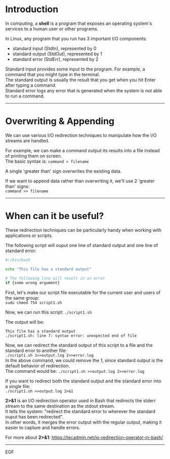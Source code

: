 # Introduction

In computing, a **shell** is a program that exposes an operating system's services to a human user or other programs.

In Linux, any program that you run has 3 important I/O components:
- standard input (StdIn), represented by 0
- standard output (StdOut), represented by 1
- standard error (StdErr), represented by 2

Standard input provides some input to the program. For example, a command that you might type in the terminal.  
The standard output is usually the result that you get when you hit Enter after typing a command.  
Standard error logs any error that is generated when the system is not able to run a command.  

---

# Overwriting & Appending

We can use various I/O redirection techniques to manipulate how the I/O streams are handled.  

For example, we can make a command output its results into a file instead of printing them on screen.  
The basic syntax is: `command > filename`  

A single 'greater than' sign overwrites the existing data.  

If we want to append data rather than overwriting it, we'll use 2 'greater than' signs:  
`command >> filename`  

---

# When can it be useful?

These redirection techniques can be particularly handy when working with applications or scripts.  

The following script will ouput one line of standard output and one line of standard error:  
```sh
#!/bin/bash

echo "This file has a standard output"

# The following line will result in an error
if {some wrong argument}
```

First, let's make our script file executable for the current user and users of the same group:  
`sudo chmod 754 script1.sh`

Now, we can run this script: `./script1.sh`

The output will be:  
```
This file has a standard output
./script1.sh: line 7: syntax error: unexpected end of file
```

Now, we can redirect the standard output of this script to a file and the standard error to another file:  
`./script1.sh 1>>output.log 2>>error.log`  
In the above command, we could remove the 1, since standard output is the default behavior of redirection.  
The command would be: `./script1.sh >>output.log 2>>error.log` 

If you want to redirect both the standard output and the standard error into a single file:  
`./script1.sh >>output.log 2>&1`  

**2>&1** is an I/O redirection operator used in Bash that redirects the stderr stream to the same destination as the stdout stream.  
It tells the system: "redirect the standard error to wherever the standard ouput has been redirected".  
In other words, it merges the error output with the regular output, making it easier to capture and handle errors.  

For more about **2>&1**: https://tecadmin.net/io-redirection-operator-in-bash/  

---
EOF
